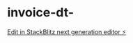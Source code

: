 # invoice-dt-

[Edit in StackBlitz next generation editor ⚡️](https://stackblitz.com/~/github.com/teewinek/invoice-dt-)